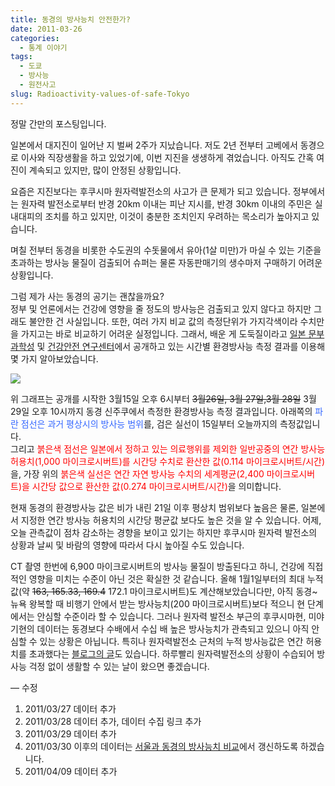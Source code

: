 ```yaml
---
title: 동경의 방사능치 안전한가?
date: 2011-03-26
categories:
  - 통계 이야기
tags:
  - 도쿄
  - 방사능
  - 원전사고
slug: Radioactivity-values-of-safe-Tokyo
---
```

정말 간만의 포스팅입니다.

일본에서 대지진이 일어난 지 벌써 2주가 지났습니다. 저도 2년 전부터 고베에서 동경으로 이사와 직장생활을 하고 있었기에, 이번 지진을 생생하게 겪었습니다. 아직도 간혹 여진이 계속되고 있지만, 많이 안정된 상황입니다.

요즘은 지진보다는 후쿠시마 원자력발전소의 사고가 큰 문제가 되고 있습니다. 정부에서는 원자력 발전소로부터 반경 20km 이내는 피난 지시를, 반경 30km 이내의 주민은 실내대피의 조치를 하고 있지만, 이것이 충분한 조치인지 우려하는 목소리가 높아지고 있습니다.  
  
며칠 전부터 동경을 비롯한 수도권의 수돗물에서 유아(1살 미만)가 마실 수 있는 기준을 초과하는 방사능 물질이 검출되어 슈퍼는 물론 자동판매기의 생수마저 구매하기 어려운 상황입니다.

그럼 제가 사는 동경의 공기는 괜찮을까요?  
정부 및 언론에서는 건강에 영향을 줄 정도의 방사능은 검출되고 있지 않다고 하지만 그래도 불안한 건 사실입니다. 또한, 여러 가지 비교 값의 측정단위가 가지각색이라 수치만을 가지고는 바로 비교하기 어려운 실정입니다. 그래서, 배운 게 도둑질이라고 <a href="http://www.mext.go.jp/english/radioactivity_level/detail/1304133.htm" target="_blank">일본 문부과학성</a> 및 <a href="http://ftp.jaist.ac.jp/pub/emergency/monitoring.tokyo-eiken.go.jp/report/report_table.do.html" target="_blank">건강안전 연구센터</a>에서 공개하고 있는 시간별 환경방사능 측정 결과를 이용해 몇 가지 알아보았습니다.

![](/images/2011-03-26-fig1.jpg)

위 그래프는 공개를 시작한 3월15일 오후 6시부터 <del>3월26일, 3월 27일,3월 28일</del> 3월 29일 오후 10시까지 동경 신주쿠에서 측정한 환경방사능 측정 결과입니다. 아래쪽의 <span style="color: #3366ff;">파란 점선은 과거 평상시의 방사능 범위</span>를, 검은 실선이 15일부터 오늘까지의 측정값입니다.  
그리고 <span style="color: #ff0000;">붉은색 점선은 일본에서 정하고 있는 의료행위를 제외한 일반공중의 연간 방사능 허용치(1,000 마이크로시버트)를 시간당 수치로 환산한 값(0.114 마이크로시버트/시간)</span>을, 가장 위의 <span style="color: #ff0000;">붉은색 실선은 연간 자연 방사능 수치의 세계평균(2,400 마이크로시버트)을 시간당 값으로 환산한 값(0.274 마이크로시버트/시간)</span>을 의미합니다.

현재 동경의 환경방사능 값은 비가 내린 21일 이후 평상치 범위보다 높음은 물론, 일본에서 지정한 연간 방사능 허용치의 시간당 평균값 보다도 높은 것을 알 수 있습니다. 어제, 오늘 관측값이 점차 감소하는 경향을 보이고 있기는 하지만 후쿠시마 원자력 발전소의 상황과 날씨 및 바람의 영향에 따라서 다시 높아질 수도 있습니다.

CT 촬영 한번에 6,900 마이크로시버트의 방사능 물질이 방출된다고 하니, 건강에 직접적인 영향을 미치는 수준이 아닌 것은 확실한 것 같습니다. 올해 1월1일부터의 최대 누적값(약 <del>163, 165.33, 169.4</del> 172.1 마이크로시버트)도 계산해보았습니다만, 아직 동경~뉴욕 왕복할 때 비행기 안에서 받는 방사능치(200 마이크로시버트)보다 적으니 현 단계에서는 안심할 수준이라 할 수 있습니다. 그러나 원자력 발전소 부근의 후쿠시마현, 미야기현의 데이터는 동경보다 수배에서 수십 배 높은 방사능치가 관측되고 있으니 아직 안심할 수 있는 상황은 아닙니다. 특히나 원자력발전소 근처의 누적 방사능값은 연간 허용치를 초과했다는 <a href="http://www.backsidesmack.com/2011/03/radiation-levels-at-fukushima/" target="_blank">블로그의 글</a>도 있습니다.  하루빨리 원자력발전소의 상황이 수습되어 방사능 걱정 없이 생활할 수 있는 날이 왔으면 좋겠습니다.

&#8212; 수정  
1) 2011/03/27 데이터 추가  
2) 2011/03/28 데이터 추가, 데이터 수집 링크 추가  
3) 2011/03/29 데이터 추가  
4) 2011/03/30 이후의 데이터는 [서울과 동경의 방사능치 비교][1]에서 갱신하도록 하겠습니다.  
5) 2011/04/09 데이터 추가

 [1]: http://wsyang.com/2011/03/서울과-동경의-방사선치-비교/
